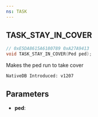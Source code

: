 ```yaml
---
ns: TASK
---
```

## TASK_STAY_IN_COVER

```c
// 0xE5DA8615A6180789 0xA27A9413
void TASK_STAY_IN_COVER(Ped ped);
```

Makes the ped run to take cover

```
NativeDB Introduced: v1207
```

## Parameters
* **ped**:
